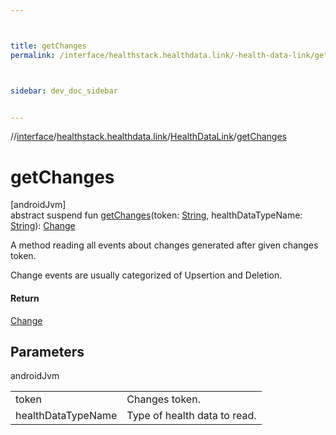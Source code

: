 ```yaml
---



title: getChanges
permalink: /interface/healthstack.healthdata.link/-health-data-link/get-changes.html



sidebar: dev_doc_sidebar


---
```




//[interface](/hl_interface.html)/[healthstack.healthdata.link](../index.html)/[HealthDataLink](index.html)/[getChanges](get-changes.html)



# getChanges



[androidJvm]\
abstract suspend fun [getChanges](get-changes.html)(token: [String](https://kotlinlang.org/api/latest/jvm/stdlib/kotlin/-string/index.html), healthDataTypeName: [String](https://kotlinlang.org/api/latest/jvm/stdlib/kotlin/-string/index.html)): [Change](../-change/index.html)



A method reading all events about changes generated after given changes token.



Change events are usually categorized of Upsertion and Deletion.



#### Return



[Change](../-change/index.html)



## Parameters


androidJvm

| | |
|---|---|
| token | Changes token. |
| healthDataTypeName | Type of health data to read. |







